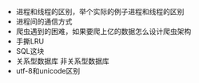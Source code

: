 - 进程和线程的区别，举个实际的例子进程和线程的区别
- 进程间的通信方式
- 爬虫遇到的困难，如果要爬上亿的数据怎么设计爬虫架构
- 手撕LRU
- SQL这块
- 关系型数据库 非关系型数据库
- utf-8和unicode区别
